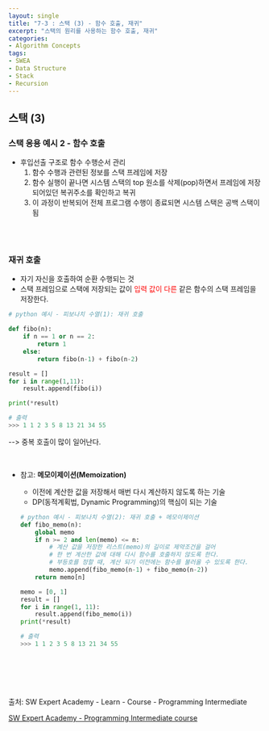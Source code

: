 ```yaml
---
layout: single
title: "7-3 : 스택 (3) - 함수 호출, 재귀"
excerpt: "스택의 원리를 사용하는 함수 호출, 재귀"
categories: 
- Algorithm Concepts
tags:
- SWEA
- Data Structure
- Stack
- Recursion
---
```

## 스택 (3)

### <strong>스택 응용 예시 2 - 함수 호출</strong>

- 후입선출 구조로 함수 수행순서 관리
  1. 함수 수행과 관련된 정보를 스택 프레임에 저장
  2. 함수 실행이 끝나면 시스템 스택의 top 원소를 삭제(pop)하면서 프레임에 저장되어있던 복귀주소를 확인하고 복귀
  3. 이 과정이 반복되어 전체 프로그램 수행이 종료되면 시스템 스택은 공백 스택이 됨

<br>

<br>

### 재귀 호출

- 자기 자신을 호출하여 순환 수행되는 것
- 스택 프레임으로 스택에 저장되는 값이 <span style="color:red">입력 값이 다른</span> 같은 함수의 스택 프레임을 저장한다.

```python
# python 예시 - 피보나치 수열(1): 재귀 호출

def fibo(n):
    if n == 1 or n == 2:
        return 1
    else:
        return fibo(n-1) + fibo(n-2)

result = []
for i in range(1,11):
    result.append(fibo(i))

print(*result)

# 출력
>>> 1 1 2 3 5 8 13 21 34 55
```

--> 중복 호출이 많이 일어난다.

<br>

- 참고: <strong>메모이제이션(Memoization)</strong>

  - 이전에 계산한 값을 저장해서 매번 다시 계산하지 않도록 하는 기술
  - DP(동적계획법, Dynamic Programming)의 핵심이 되는 기술

  ```python
  # python 예시 - 피보나치 수열(2): 재귀 호출 + 메모이제이션
  def fibo_memo(n):
      global memo
      if n >= 2 and len(memo) <= n: 
          # 계산 값을 저장한 리스트(memo)의 길이로 제약조건을 걸어 
          # 한 번 계산한 값에 대해 다시 함수를 호출하지 않도록 한다.
          # 부등호를 정할 때, 계산 되기 이전에는 함수를 불러올 수 있도록 한다.
          memo.append(fibo_memo(n-1) + fibo_memo(n-2))
      return memo[n]
  
  memo = [0, 1]
  result = []
  for i in range(1, 11):
      result.append(fibo_memo(i))
  print(*result)
  
  # 출력
  >>> 1 1 2 3 5 8 13 21 34 55
  ```


<br>

<br>

<br>

<br>

출처: SW Expert Academy - Learn - Course - Programming Intermediate

[SW Expert Academy - Programming Intermediate course](https://swexpertacademy.com/main/learn/course/subjectList.do?courseId=AVuPDN86AAXw5UW6)

